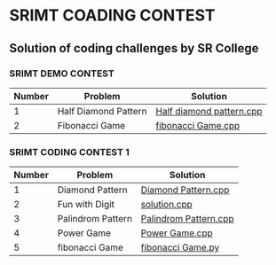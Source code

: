 # SRIMT COADING CONTEST
## Solution of coding challenges by SR College


### SRIMT DEMO CONTEST
Number | Problem | Solution
--- | --- | ---
1 | Half Diamond Pattern | [Half diamond pattern.cpp](https://github.com/Omrudra/srimt-coding-contest/blob/master/SRIMT%20DEMO%20CONTEST/Half%20diamond%20pattern.cpp)
2 | Fibonacci Game |[fibonacci Game.cpp](https://github.com/Omrudra/srimt-coding-contest/blob/master/SRIMT%20DEMO%20CONTEST/fibonacci%20Game.cpp)
### SRIMT CODING CONTEST 1
Number | Problem | Solution
--- | --- | ---
1 | Diamond Pattern | [Diamond Pattern.cpp](https://github.com/Omrudra/srimt-coding-contest/blob/master/SRIMT%20CODING%20CONTEST-1/Diamond%20Pattern.cpp)
2 | Fun with Digit | [solution.cpp](https://github.com/Omrudra/srimt-coding-contest/blob/master/SRIMT%20CODING%20CONTEST-1/Fun%20with%20Digit%20%7C%20Amazon%2CAdove%2CFlipkart%2Cwipro.cpp)
3 | Palindrom Pattern |[Palindrom Pattern.cpp](https://github.com/Omrudra/srimt-coding-contest/blob/master/SRIMT%20CODING%20CONTEST-1/Palindrom%20Pattern.cpp)
4 | Power Game | [Power Game.cpp](https://github.com/Omrudra/srimt-coding-contest/blob/master/SRIMT%20CODING%20CONTEST-1/Power%20Game.cpp)
5 | fibonacci Game | [fibonacci Game.py](https://github.com/Omrudra/srimt-coding-contest/blob/master/SRIMT%20CODING%20CONTEST-1/fibonacci%20Game.py)

